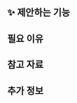 ## ✨ 제안하는 기능
<!--
어떤 기능이 필요한지 명확하게 설명해주세요.
-->

## 필요 이유
<!--
이 기능이 왜 필요한지, 어떤 문제를 해결하는지 설명해주세요.
-->

## 참고 자료
<!--
관련 문서, 레퍼런스, 스크린샷 등이 있다면 첨부해주세요.
-->

## 추가 정보
<!--
추가로 남기고 싶은 내용이 있다면 적어주세요.
-->
